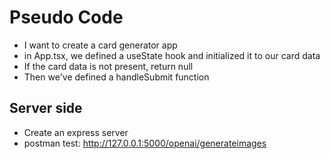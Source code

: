 # Pseudo Code

- I want to create a card generator app
- in App.tsx, we defined a useState hook and initialized it to our card data
- If the card data is not present, return null
- Then we've defined a handleSubmit function

## Server side

- Create an express server
- postman test: http://127.0.0.1:5000/openai/generateimages
